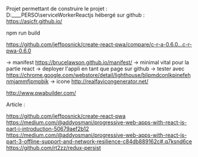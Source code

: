 Projet permettant de construire le projet :
    D:\____PERSO\serviceWorkerReactjs
hébergé sur github :
    https://asicfr.github.io/

npm run build


https://github.com/jeffposnick/create-react-pwa/compare/c-r-a-0.6.0...c-r-pwa-0.6.0

-> manifest https://brucelawson.github.io/manifest/
-> minimal vital pour la partie react
-> deployer l'appli en tant que page sur github
-> tester avec https://chrome.google.com/webstore/detail/lighthouse/blipmdconlkpinefehnmjammfjpmpbjk
-> icone http://realfavicongenerator.net/

http://www.pwabuilder.com/


Article : 

https://github.com/jeffposnick/create-react-pwa
https://medium.com/@addyosmani/progressive-web-apps-with-react-js-part-i-introduction-50679aef2b12
https://medium.com/@addyosmani/progressive-web-apps-with-react-js-part-3-offline-support-and-network-resilience-c84db889162c#.q7ksnd6ce
https://github.com/rt2zz/redux-persist

